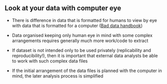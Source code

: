 
## Look at your data with computer eye

- There is difference in data that is formatted for humans to view by eye with data that is formatted for a computer ([Bad data handbook](http://shop.oreilly.com/product/0636920024422.do))

- Data organised keeping only human eye in mind with some complex arrangements requires generally much more work/code to extract

- If dataset is not intended only to be used privately (replicability and reproducibility!), then it is important that external data analysts be able to work with such complex data files   

- If the initial arrangement of the data files is planned with the computer in mind, the later analysis process is simplified
